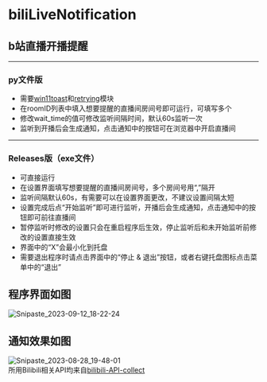 # biliLiveNotification
## b站直播开播提醒  
***
### py文件版  
* 需要[win11toast](https://github.com/GitHub30/win11toast)和[retrying](https://github.com/rholder/retrying)模块  
* 在roomID列表中填入想要提醒的直播间房间号即可运行，可填写多个  
* 修改wait_time的值可修改监听间隔时间，默认60s监听一次  
* 监听到开播后会生成通知，点击通知中的按钮可在浏览器中开启直播间  
***
### Releases版（exe文件）  
* 可直接运行  
* 在设置界面填写想要提醒的直播间房间号，多个房间号用“,”隔开  
* 监听间隔默认60s，有需要可以在设置界面更改，不建议设置间隔太短  
* 设置完成后点“开始监听”即可进行监听，开播后会生成通知，点击通知中的按钮即可前往直播间  
* 暂停监听时修改的设置只会在重启程序后生效，停止监听后和未开始监听前修改的设置直接生效  
* 界面中的“X”会最小化到托盘  
* 需要退出程序时请点击界面中的“停止 & 退出”按钮，或者右键托盘图标点击菜单中的“退出”  
## 程序界面如图
![Snipaste_2023-09-12_18-22-24](https://github.com/yunhuanyx/biliLiveNotification/assets/95404593/b35bbb41-61b6-4aa2-a987-6528b620bdfd)
## 通知效果如图
![Snipaste_2023-08-28_19-48-01](https://github.com/yunhuanyx/biliLiveNotification/assets/95404593/bf7359ac-069b-459a-9b9c-4eec6325e1fb)  
所用Bilibili相关API均来自[bilibili-API-collect](https://github.com/SocialSisterYi/bilibili-API-collect)
